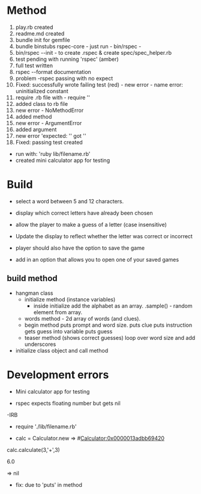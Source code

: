 # Method

1. play.rb created
1. readme.md created
1. bundle init for gemfile
1. bundle binstubs rspec-core - just run - bin/rspec -
1. bin/rspec --init - to create .rspec & create spec/spec_helper.rb
1. test pending with running 'rspec' (amber)
1. full test written
1. rspec --format documentation
1. problem -rspec passing with no expect
1. Fixed: successfully wrote failing test (red) - new error - name error: uninitialized constant
1. require .rb file with - require ''
1. added class to rb file
1. new error - NoMethodError
1. added method
1. new error - ArgumentError
1. added argument
1. new error 'expected: '' got ''
1. Fixed: passing test created

- run with: 'ruby lib/filename.rb'
- created mini calculator app for testing

# Build

- select a word between 5 and 12 characters.

- display which correct letters have already been chosen

- allow the player to make a guess of a letter (case insensitive)

- Update the display to reflect whether the letter was correct or incorrect

- player should also have the option to save the game

- add in an option that allows you to open one of your saved games

## build method

- hangman class
  - initialize method
    (instance variables)
    - inside initialize add the alphabet as an array.
      .sample() - random element from array.
  - words method - 2d array of words (and clues).
  - begin method
    puts prompt and word size.
    puts clue
    puts instruction
    gets guess into variable
    puts guess
  - teaser method (shows correct guesses)
    loop over word size and add underscores
- initialize class object and call method

# Development errors

- Mini calculator app for testing

- rspec expects floating number but gets nil

-IRB

- require './lib/filename.rb'

- calc = Calculator.new
  => #<Calculator:0x0000013adbb69420>

calc.calculate(3,'+',3)

6.0

=> nil

- fix: due to 'puts' in method
